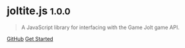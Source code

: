 <!-- _coverpage.md -->

# joltite.js <small>1.0.0</small>

> A JavaScript library for interfacing with the Game Jolt game API.

[GitHub](https://github.com/ttbowen/joltite.js)
[Get Started](#Welcome)